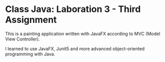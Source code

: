 # Class Java: Laboration 3 - Third Assignment

This is a painting application written with JavaFX according to MVC (Model View Controller). 

I learned to use JavaFX, Junit5 and more advanced object-oriented programming with Java.
